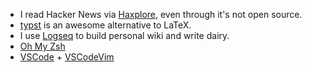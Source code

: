 - I read Hacker News via [Haxplore](https://haxplore.com/), even through it's not open source.
- [typst](https://github.com/typst/typst) is an awesome alternative to LaTeX.
- I use [Logseq](https://logseq.com/) to build personal wiki and write dairy.
- [Oh My Zsh](https://ohmyz.sh/)
- [VSCode](https://code.visualstudio.com/) + [VSCodeVim](https://github.com/VSCodeVim/Vim)
